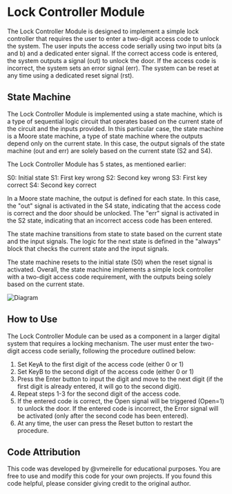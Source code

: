 # Lock Controller Module

The Lock Controller Module is designed to implement a simple lock controller that requires the user to enter a two-digit access code to unlock the system. The user inputs the access code serially using two input bits (a and b) and a dedicated enter signal. If the correct access code is entered, the system outputs a signal (out) to unlock the door. If the access code is incorrect, the system sets an error signal (err). The system can be reset at any time using a dedicated reset signal (rst).

## State Machine

The Lock Controller Module is implemented using a state machine, which is a type of sequential logic circuit that operates based on the current state of the circuit and the inputs provided. In this particular case, the state machine is a Moore state machine, a type of state machine where the outputs depend only on the current state. In this case, the output signals of the state machine (out and err) are solely based on the current state (S2 and S4).

The Lock Controller Module has 5 states, as mentioned earlier:

S0: Initial state
S1: First key wrong
S2: Second key wrong
S3: First key correct
S4: Second key correct

In a Moore state machine, the output is defined for each state. In this case, the "out" signal is activated in the S4 state, indicating that the access code is correct and the door should be unlocked. The "err" signal is activated in the S2 state, indicating that an incorrect access code has been entered.

The state machine transitions from state to state based on the current state and the input signals. The logic for the next state is defined in the "always" block that checks the current state and the input signals.

The state machine resets to the initial state (S0) when the reset signal is activated. Overall, the state machine implements a simple lock controller with a two-digit access code requirement, with the outputs being solely based on the current state.

![Diagram](https://user-images.githubusercontent.com/50549048/229988102-5920d028-2d09-4620-a6ac-431cb58db260.png)



## How to Use

The Lock Controller Module can be used as a component in a larger digital system that requires a locking mechanism. The user must enter the two-digit access code serially, following the procedure outlined below:

1. Set KeyA to the first digit of the access code (either 0 or 1)
2. Set KeyB to the second digit of the access code (either 0 or 1)
3. Press the Enter button to input the digit and move to the next digit (if the first digit is already entered, it will go to the second digit).
4. Repeat steps 1-3 for the second digit of the access code.
5. If the entered code is correct, the Open signal will be triggered (Open=1) to unlock the door. If the entered code is incorrect, the Error signal will be activated (only after the second code has been entered).
6. At any time, the user can press the Reset button to restart the procedure.

## Code Attribution
This code was developed by @vmeirelle for educational purposes. You are free to use and modify this code for your own projects. If you found this code helpful, please consider giving credit to the original author.
